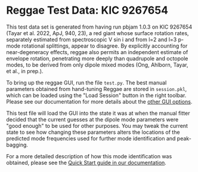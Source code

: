 # Reggae Test Data: KIC 9267654

This test data set is generated from having run pbjam 1.0.3 on KIC 9267654 (Tayar et al. 2022, ApJ, 940, 23), a red giant whose surface rotation rates, separately estimated from spectroscopic V sin i and from l=2 and l=3 p-mode rotational splittings, appear to disagree. By explicitly accounting for near-degeneracy effects, reggae also permits an independent estimate of envelope rotation, penetrating more deeply than quadrupole and octopole modes, to be derived from only dipole mixed modes (Ong, Ahlborn, Tayar, et al., in prep.).

To bring up the reggae GUI, run the file `test.py`. The best manual parameters obtained from hand-tuning Reggae are stored in `session.pkl`, which can be loaded using the "Load Session" button in the right toolbar. Please see our documentation for more details about the [other GUI options](https://pb-reggae.readthedocs.io/en/latest/usage.html).

This test file will load the GUI into the state it was at when the manual fitter decided that the current guesses at the dipole mode parameters were "good enough" to be used for other purposes. You may tweak the current state to see how changing these parameters alters the locations of the predicted mode frequencies used for further mode identification and peak-bagging.

For a more detailed description of how this mode identification was obtained, please see the [Quick Start guide in our documentation](https://pb-reggae.readthedocs.io/en/latest/quickstart.html).